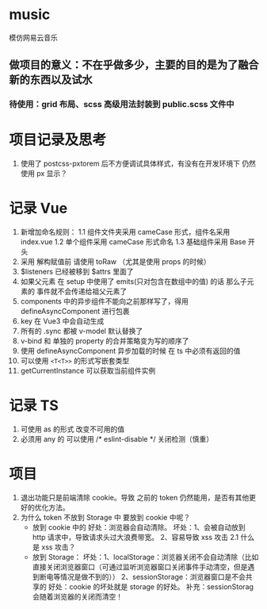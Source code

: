 # music
模仿网易云音乐
## 做项目的意义：不在乎做多少，主要的目的是为了融合新的东西以及试水
### 待使用：grid 布局、scss 高级用法封装到 public.scss 文件中


# 项目记录及思考
1. 使用了 postcss-pxtorem 后不方便调试具体样式，有没有在开发环境下 仍然使用 px 显示？

# 记录 Vue

1. 新增加命名规则：
    1.1 组件文件夹采用 cameCase 形式，组件名采用 index.vue
    1.2 单个组件采用 cameCase 形式命名
    1.3 基础组件采用 Base 开头
2. 采用 解构赋值前 请使用 toRaw （尤其是使用 props 的时候）
3. $listeners 已经被移到 $attrs 里面了 
4. 如果父元素 在 setup 中使用了 emits(只对包含在数组中的值) 的话 那么子元素的 事件就不会传递给祖父元素了 
5. components 中的异步组件不能向之前那样写了，得用 defineAsyncComponent 进行包裹
6. key 在 Vue3 中会自动生成
7. 所有的 .sync 都被 v-model 默认替换了
8. v-bind 和 单独的 property 的合并策略变为写的顺序了
9. 使用 defineAsyncComponent 异步加载的时候 在 ts 中必须有返回的值
10. 可以使用 `<T<T>>` 的形式写嵌套类型
11. getCurrentInstance 可以获取当前组件实例

# 记录 TS
1. 可使用 as 的形式 改变不可用的值
2. 必须用 any 的 可以使用 /* eslint-disable */ 关闭检测（慎重）


# 项目
1. 退出功能只是前端清除 cookie。导致 之前的 token 仍然能用，是否有其他更好的优化方法。
2. 为什么 token 不放到 Storage 中 要放到 cookie 中呢？
    - 放到 cookie 中的
    好处：浏览器会自动清除。
    坏处：1、会被自动放到 http 请求中，导致请求头过大浪费带宽。
         2、容易导致 xss 攻击
            2.1 什么是 xss 攻击？
    - 放到 Storage：
    坏处：1、localStorage：浏览器关闭不会自动清除（比如 直接关闭浏览器窗口（可通过监听浏览器窗口关闭事件手动清空，但是遇到断电等情况是做不到的））
         2、sessionStorage：浏览器窗口是不会共享的
    好处：cookie 的坏处就是 storage 的好处。
        补充：sessionStorag 会随着浏览器的关闭而清空！